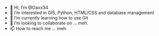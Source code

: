 - 👋 Hi, I’m @Daxx34
- 👀 I’m interested in GIS, Python, HTML/CSS and database management
- 🌱 I’m currently learning how to use Git
- 💞️ I’m looking to collaborate on ... meh.
- 📫 How to reach me ... meh.

<!---
Daxx34/Daxx34 is a ✨ special ✨ repository because its `README.md` (this file) appears on your GitHub profile.
You can click the Preview link to take a look at your changes.
--->
